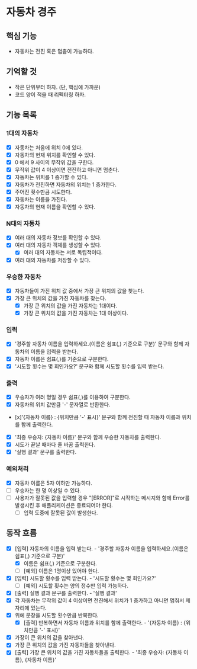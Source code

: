 # 자동차 경주

## 핵심  기능

- 자동차는 전진 혹은 멈춤이 가능하다.

## 기억할 것

- 작은 단위부터 하자. (단, 핵심에 가까운)
- 코드 양이 적을 때 리펙터링 하자.

## 기능 목록

### 1대의 자동차

- [x] 자동차는 처음에 위치 0에 있다.
- [x] 자동차의 현재 위치를 확인할 수 있다.
- [x] 0 에서 9 사이의 무작위 값을 구한다.
- [x] 무작위 값이 4 이상이면 전진하고 아니면 멈춘다.
- [x] 자동차는 위치를 1 증가할 수 있다.
- [x] 자동차가 전진하면 자동차의 위치는 1 증가한다.
- [x] 주어진 횟수만큼 시도한다.
- [x] 자동차는 이름을 가진다.
- [x] 자동차의 현재 이름을 확인할 수 있다.

### N대의 자동차

- [x] 여러 대의 자동차 정보를 확인할 수 있다.
- [x] 여러 대의 자동차 객체를 생성할 수 있다.
  - [x] 여러 대의 자동차는 서로 독립적이다.
- [x] 여러 대의 자동차를 저장할 수 있다.

### 우승한 자동차

- [x] 자동차들이 가진 위치 값 중에서 가장 큰 위치의 값을 찾는다.
- [x] 가장 큰 위치의 값을 가진 자동차를 찾는다.
  - [x] 가장 큰 위치의 값을 가진 자동차는 1대이다.
  - [x] 가장 큰 위치의 값을 가진 자동차는 1대 이상이다.

### 입력

- [x] '경주할 자동차 이름을 입력하세요.(이름은 쉼표(,) 기준으로 구분)' 문구와 함께 자동차의 이름을 입력을 받는다.
- [x] 자동차 이름은 쉼표(,)를 기준으로 구분한다.
- [x] '시도할 횟수는 몇 회인가요?' 문구와 함께 시도할 횟수를 입력 받는다.

### 출력

- [x] 우승자가 여러 명일 경우 쉼표(,)를 이용하여 구분한다.
- [x] 자동차의 위치 값만큼 '-' 문자열로 반환한다.
- [x]'{자동차 이름} : {위치만큼 '-' 표시}' 문구와 함께 전진할 때 자동차 이름과 위치를 함께 출력한다.
- [x] '최종 우승자: {자동차 이름}' 문구와 함께 우승한 자동차를 출력한다.
- [x] 시도가 끝날 때마다 줄 바꿈 출력한다.
- [x] '실행 결과' 문구를 출력한다.

### 예외처리

- [x] 자동차 이름은 5자 이하만 가능하다.
- [ ] 우승자는 한 명 이상일 수 있다.
- [ ] 사용자가 잘못된 값을 입력할 경우 "[ERROR]"로 시작하는 메시지와 함께 Error를 발생시킨 후 애플리케이션은 종료되어야 한다.
  - [ ] 입력 도중에 잘못된 값이 발생한다.

## 동작 흐름

- [x] [입력] 자동차의 이름을 입력 받는다. - '경주할 자동차 이름을 입력하세요.(이름은 쉼표(,) 기준으로 구분)'
  - [x] 이름은 쉼표(,) 기준으로 구분한다.
  - [ ] [예외] 이름은 1명이상 있어야 한다.
- [x] [입력] 시도할 횟수를 입력 받는다. - '시도할 횟수는 몇 회인가요?'
  - [ ] [예외] 시도할 횟수는 양의 정수만 입력 가능하다.
- [x] [출력] 실행 결과 문구를 출력한다. - '실행 결과'
- [x] 각 자동차는 무작위 값이 4 이상이면 전진해서 위치가 1 증가하고 아니면 멈춰서 제자리에 있는다.
- [x] 위에 문장을 시도할 횟수만큼 반복한다.
  - [x] [출력] 반복하면서 자동차 이름과 위치를 함께 출력한다. - '{자동차 이름} : {위치만큼 '-' 표시}'
- [x] 가장이 큰 위치의 값을 찾아낸다.
- [x] 가장 큰 위치의 값을 가진 자동차들을 찾아낸다.
- [x] [출력] 가장 큰 위치의 값을 가진 자동차들을 출력한다. - '최종 우승자: {자동차 이름}, {자동차 이름}'
